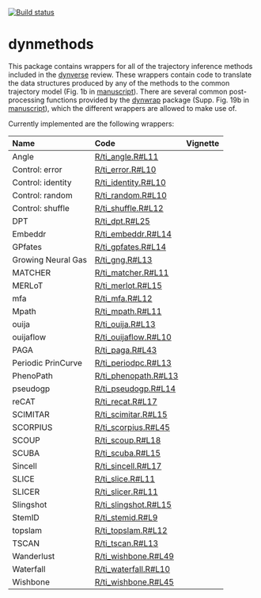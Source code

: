 
<!-- README.md is generated from README.Rmd. Please edit that file -->
[![Build status](https://travis-ci.org/dynverse/dynmethods.svg?branch=master)](https://travis-ci.org/dynverse/dynmethods)

dynmethods
==========

This package contains wrappers for all of the trajectory inference methods included in the [dynverse](https://www.github.com/dynverse/dynverse) review. These wrappers contain code to translate the data structures produced by any of the methods to the common trajectory model (Fig. 1b in [manuscript](https://www.biorxiv.org/content/early/2018/03/05/276907)). There are several common post-processing functions provided by the [dynwrap](https://www.github.com/dynverse/dynwrap) package (Supp. Fig. 19b in [manuscript](https://www.biorxiv.org/content/early/2018/03/05/276907)), which the different wrappers are allowed to make use of.

Currently implemented are the following wrappers:

| Name               | Code                                                                                              | Vignette |
|:-------------------|:--------------------------------------------------------------------------------------------------|:---------|
| Angle              | [R/ti\_angle.R\#L11](https://github.com/dynverse/dynmethods/blob/master/R/ti_angle.R#L11)         |          |
| Control: error     | [R/ti\_error.R\#L10](https://github.com/dynverse/dynmethods/blob/master/R/ti_error.R#L10)         |          |
| Control: identity  | [R/ti\_identity.R\#L10](https://github.com/dynverse/dynmethods/blob/master/R/ti_identity.R#L10)   |          |
| Control: random    | [R/ti\_random.R\#L10](https://github.com/dynverse/dynmethods/blob/master/R/ti_random.R#L10)       |          |
| Control: shuffle   | [R/ti\_shuffle.R\#L12](https://github.com/dynverse/dynmethods/blob/master/R/ti_shuffle.R#L12)     |          |
| DPT                | [R/ti\_dpt.R\#L25](https://github.com/dynverse/dynmethods/blob/master/R/ti_dpt.R#L25)             |          |
| Embeddr            | [R/ti\_embeddr.R\#L14](https://github.com/dynverse/dynmethods/blob/master/R/ti_embeddr.R#L14)     |          |
| GPfates            | [R/ti\_gpfates.R\#L14](https://github.com/dynverse/dynmethods/blob/master/R/ti_gpfates.R#L14)     |          |
| Growing Neural Gas | [R/ti\_gng.R\#L13](https://github.com/dynverse/dynmethods/blob/master/R/ti_gng.R#L13)             |          |
| MATCHER            | [R/ti\_matcher.R\#L11](https://github.com/dynverse/dynmethods/blob/master/R/ti_matcher.R#L11)     |          |
| MERLoT             | [R/ti\_merlot.R\#L15](https://github.com/dynverse/dynmethods/blob/master/R/ti_merlot.R#L15)       |          |
| mfa                | [R/ti\_mfa.R\#L12](https://github.com/dynverse/dynmethods/blob/master/R/ti_mfa.R#L12)             |          |
| Mpath              | [R/ti\_mpath.R\#L11](https://github.com/dynverse/dynmethods/blob/master/R/ti_mpath.R#L11)         |          |
| ouija              | [R/ti\_ouija.R\#L13](https://github.com/dynverse/dynmethods/blob/master/R/ti_ouija.R#L13)         |          |
| ouijaflow          | [R/ti\_ouijaflow.R\#L10](https://github.com/dynverse/dynmethods/blob/master/R/ti_ouijaflow.R#L10) |          |
| PAGA               | [R/ti\_paga.R\#L43](https://github.com/dynverse/dynmethods/blob/master/R/ti_paga.R#L43)           |          |
| Periodic PrinCurve | [R/ti\_periodpc.R\#L13](https://github.com/dynverse/dynmethods/blob/master/R/ti_periodpc.R#L13)   |          |
| PhenoPath          | [R/ti\_phenopath.R\#L13](https://github.com/dynverse/dynmethods/blob/master/R/ti_phenopath.R#L13) |          |
| pseudogp           | [R/ti\_pseudogp.R\#L14](https://github.com/dynverse/dynmethods/blob/master/R/ti_pseudogp.R#L14)   |          |
| reCAT              | [R/ti\_recat.R\#L17](https://github.com/dynverse/dynmethods/blob/master/R/ti_recat.R#L17)         |          |
| SCIMITAR           | [R/ti\_scimitar.R\#L15](https://github.com/dynverse/dynmethods/blob/master/R/ti_scimitar.R#L15)   |          |
| SCORPIUS           | [R/ti\_scorpius.R\#L45](https://github.com/dynverse/dynmethods/blob/master/R/ti_scorpius.R#L45)   |          |
| SCOUP              | [R/ti\_scoup.R\#L18](https://github.com/dynverse/dynmethods/blob/master/R/ti_scoup.R#L18)         |          |
| SCUBA              | [R/ti\_scuba.R\#L15](https://github.com/dynverse/dynmethods/blob/master/R/ti_scuba.R#L15)         |          |
| Sincell            | [R/ti\_sincell.R\#L17](https://github.com/dynverse/dynmethods/blob/master/R/ti_sincell.R#L17)     |          |
| SLICE              | [R/ti\_slice.R\#L11](https://github.com/dynverse/dynmethods/blob/master/R/ti_slice.R#L11)         |          |
| SLICER             | [R/ti\_slicer.R\#L11](https://github.com/dynverse/dynmethods/blob/master/R/ti_slicer.R#L11)       |          |
| Slingshot          | [R/ti\_slingshot.R\#L15](https://github.com/dynverse/dynmethods/blob/master/R/ti_slingshot.R#L15) |          |
| StemID             | [R/ti\_stemid.R\#L9](https://github.com/dynverse/dynmethods/blob/master/R/ti_stemid.R#L9)         |          |
| topslam            | [R/ti\_topslam.R\#L12](https://github.com/dynverse/dynmethods/blob/master/R/ti_topslam.R#L12)     |          |
| TSCAN              | [R/ti\_tscan.R\#L13](https://github.com/dynverse/dynmethods/blob/master/R/ti_tscan.R#L13)         |          |
| Wanderlust         | [R/ti\_wishbone.R\#L49](https://github.com/dynverse/dynmethods/blob/master/R/ti_wishbone.R#L49)   |          |
| Waterfall          | [R/ti\_waterfall.R\#L10](https://github.com/dynverse/dynmethods/blob/master/R/ti_waterfall.R#L10) |          |
| Wishbone           | [R/ti\_wishbone.R\#L45](https://github.com/dynverse/dynmethods/blob/master/R/ti_wishbone.R#L45)   |          |
